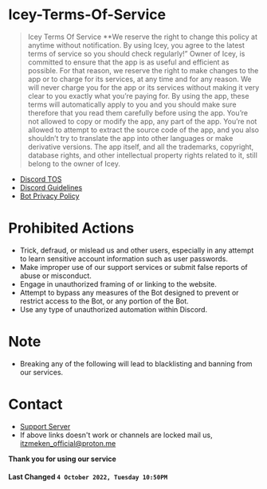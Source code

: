 # Icey-Terms-Of-Service

> Icey Terms Of Service
**We reserve the right to change this policy at anytime without notification. By using Icey, you agree to the latest terms of service so you should check regularly!”
Owner of Icey, is committed to ensure that the app is as useful and efficient as possible. For that reason, we reserve the right to make changes to the app or to charge for its services, at any time and for any reason. We will never charge you for the app or its services without making it very clear to you exactly what you’re paying for.
By using the app, these terms will automatically apply to you and you should make sure therefore that you read them carefully before using the app. You’re not allowed to copy or modify the app, any part of the app. You’re not allowed to attempt to extract the source code of the app, and you also shouldn’t try to translate the app into other languages or make derivative versions. The app itself, and all the trademarks, copyright, database rights, and other intellectual property rights related to it, still belong to the owner of Icey.

- [Discord TOS](https://discord.com/terms)
- [Discord Guidelines](https://discord.com/guidelines)
- [Bot Privacy Policy](https://github.com/Auth1337/Icey-Privacy-Policy)

# Prohibited Actions

- Trick, defraud, or mislead us and other users, especially in any attempt to learn sensitive account information such as user passwords.
- Make improper use of our support services or submit false reports of abuse or misconduct.
- Engage in unauthorized framing of or linking to the website.
- Attempt to bypass any measures of the Bot designed to prevent or restrict access to the Bot, or any portion of the Bot.
- Use any type of unauthorized automation within Discord.

# Note
- Breaking any of the following will lead to blacklisting and banning from our services.

# Contact

- [Support Server](https://discord.gg/QNfmMqWT5Y)
- If above links doesn't work or channels are locked mail us, itzmeken_official@proton.me

**Thank you for using our service**

#### **Last Changed `4 October 2022, Tuesday 10:50PM`**

